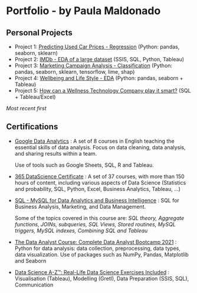 # Portfolio - by Paula Maldonado

## Personal Projects
* Project 1: [Predicting Used Car Prices - Regression](https://github.com/pcmaldonado/UsedCars) (Python: pandas, seaborn, sklearn)
* Project 2: [IMDb - EDA of a large dataset](https://github.com/pcmaldonado/IMDb) (SSIS, SQL, Python, Tableau)
* Project 3: [Marketing Campaign Analysis - Classification](https://github.com/pcmaldonado/MarketingCampaignClassification) (Python: pandas, seaborn, sklearn, tensorflow, lime, shap)
* Project 4: [Wellbeing and Life Style - EDA](https://github.com/pcmaldonado/WellbeingAnalysis) (Python: pandas, seaborn + Tableau) 
* Project 5: [How can a Wellness Technology Company play it smart?](https://github.com/pcmaldonado/How-Can-a-Wellness-Technology-Company-Play-It-Smart) (SQL + Tableau/Excel) 

_Most recent first_
## Certifications
* [Google Data Analytics](https://coursera.org/share/93014798e8c45a50ea17511dff143504) : A set of 8 courses in English teaching the essential skills of data analysis. Focus on data cleaning, data analysis, and sharing results within a team. 

  Use of tools such as Google Sheets, SQL, R and Tableau.
 
* [365 DataScience Certificate](https://learn.365datascience.com/c/6a02a3ca6f) : A set of 37 courses, with more than 150 hours of content, including various aspects of Data Science (Statistics and probability, SQL, Python, Excel, Business Analytics, Tableau, ...)

 * [SQL - MySQL for Data Analytics and Business Intelligence](http://ude.my/UC-c2694776-266e-4ae3-ab9b-046d550a518e) : SQL for Business Analysis, Marketing, and Data Management. 
 
    Some of the topics covered in this course are: *SQL theory, Aggregate functions, JOINs, subqueries, SQL Views, Stored routines, MySQL triggers, MySQL indexes, Combining SQL and Tableau*
  
  * [The Data Analyst Course: Complete Data Analyst Bootcamp 2021](https://www.udemy.com/certificate/UC-bd903589-34da-4189-8181-f30de4e664e3/) : Python for data analysis: data collection, preprocessing, data types, data visualization. Use of packages such as NumPy, Pandas, Matplotlib and Seaborn
  
  * [Data Science A-Z™: Real-Life Data Science Exercises Included](https://www.udemy.com/certificate/UC-399f6599-6939-460d-80ea-3d9333436af3/) : Visualisation (Tableau), Modelling (Gretl), Data Preparation (SSIS, SQL), Communication
